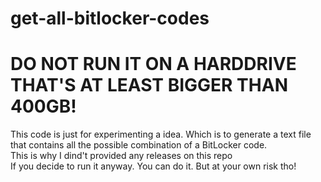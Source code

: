 # get-all-bitlocker-codes

# DO NOT RUN IT ON A HARDDRIVE THAT'S AT LEAST BIGGER THAN 400GB!
This code is just for experimenting a idea. Which is to generate a text file that contains all the possible combination of a BitLocker code.<br>
This is why I dind't provided any releases on this repo<br>
If you decide to run it anyway. You can do it. But at your own risk tho!